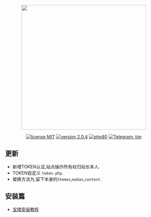 <p align="center"><img src="https://www.qqkw.com/d/file/p/2018/07-04/d488059ba32df251629b1b6d52686cf4.jpg" width="400"></p>

<p align="center">
<a href="https://opensource.org/licenses/MIT"><img src="https://img.shields.io/badge/license-MIT-blue" alt="license MIT"></a>
<a href="https://github.com/program-myyjjpp/TIM/"><img src="https://img.shields.io/badge/version-2.1-red" alt="version 2.0.4"></a>
<a href="https://www.php.net/releases/8_0.php"><img src="https://img.shields.io/badge/PHP-8.0-lightgrey" alt="php80"></a>
<a href="https://t.me/timcms"><img src="https://img.shields.io/badge/Telegram-TIM-0088cc" alt="Telegram: tim"></a>
</p>



## 更新
- 新增TOKEN认证,站点操作所有权归站长本人.
- TOKEN自定义  `token.php`.
- 替换方法为,留下本身的`themes`,`muban`,`content`.

## 安装篇
- [宝塔安装教程](https://github.com/program-myyjjpp/TIM/wiki)
